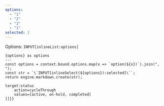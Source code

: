 ```yaml
---
options:
  - "1"
  - "2"
  - "3"
  - "1"
selected: 1
---
```


Options: `INPUT[inlineList:options]`

```meta-bind-js-view
{options} as options
---
const options = context.bound.options.map(x => `option(${x})`).join(", ");
const str = `\`INPUT[inlineSelect(${options}):selected]\``;
return engine.markdown.create(str);
```

```meta-bind
target:status
    action=cycleThrough
    values=[active, on-hold, completed]
]]}}
```
